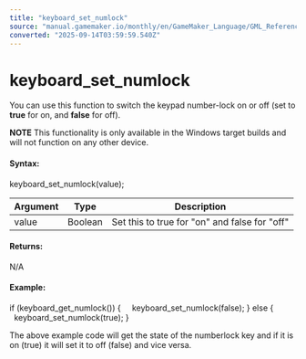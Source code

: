 ```yaml
---
title: "keyboard_set_numlock"
source: "manual.gamemaker.io/monthly/en/GameMaker_Language/GML_Reference/Game_Input/Keyboard_Input/keyboard_set_numlock.htm"
converted: "2025-09-14T03:59:59.540Z"
---
```


# keyboard\_set\_numlock

You can use this function to switch the keypad number-lock on or off (set to **true** for on, and **false** for off).

**NOTE** This functionality is only available in the Windows target builds and will not function on any other device.

#### **Syntax:**

keyboard\_set\_numlock(value);

| Argument | Type | Description |
| --- | --- | --- |
| value | Boolean | Set this to true for "on" and false for "off" |

#### **Returns:**

N/A

#### **Example:**

if (keyboard\_get\_numlock())
{
    keyboard\_set\_numlock(false);
}
else
{
    keyboard\_set\_numlock(true);
}

The above example code will get the state of the numberlock key and if it is on (true) it will set it to off (false) and vice versa.
